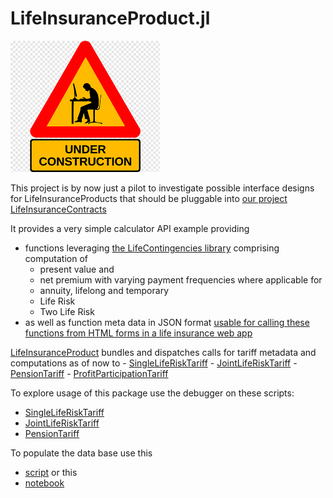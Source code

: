 # LifeInsuranceProduct.jl

![Beware, Work In Progress](docs/src/assets/wip.png)

This project is by now just a pilot to investigate possible interface designs for
LifeInsuranceProducts that should be pluggable into [our project LifeInsuranceContracts](https://github.com/Actuarial-Sciences-for-Africa-ASA/LifeInsuranceContracts.jl) 


It provides a very simple calculator API example providing 
- functions leveraging [the LifeContingencies library](https://github.com/JuliaActuary/LifeContingencies.jl)
comprising computation of
    - present value and 
    - net premium with varying payment frequencies where applicable for
    - annuity, lifelong and temporary
    - Life Risk 
    - Two Life Risk
- as well as function meta data in JSON format [usable for calling these functions from HTML forms in a life insurance web app](https://github.com/Actuarial-Sciences-for-Africa-ASA/GenieBuiltLifeProto)

[LifeInsuranceProduct](src/LifeInsuranceProduct.jl) bundles and dispatches calls for tariff metadata and computations as of now to
    - [SingleLifeRiskTariff](src/SingleLifeRiskTariff.jl)
    - [JointLifeRiskTariff](src/JointLifeRiskTariff.jl)
    - [PensionTariff](src/PensionTariff.jl)
    - [ProfitParticipationTariff](src/ProfitParticipationTariff.jl)

To explore usage of this package
use the debugger on these scripts:
  - [SingleLifeRiskTariff](debugcalcSLR.jl)
  - [JointLifeRiskTariff](debugcalcSLR.jl)
  - [PensionTariff](debugcalcPEN.jl)

To populate the data base use this 
 - [script](testAPI.jl) or this
 - [notebook](testAPI.ipynb) 

